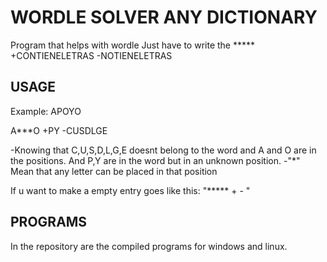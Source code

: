 # WORDLE SOLVER ANY DICTIONARY
Program that helps with wordle Just have to write the ***** +CONTIENELETRAS -NOTIENELETRAS

## USAGE

Example:
  APOYO
  
  A***O +PY -CUSDLGE
 
-Knowing that C,U,S,D,L,G,E doesnt belong to the word and A and O are in the positions. And P,Y are in the word but in an unknown position.
 -"*" Mean that any letter can be placed in that position

If u want to make a empty entry goes like this: "***** + - "

## PROGRAMS

In the repository are the compiled programs for windows and linux.
